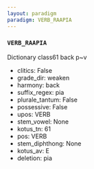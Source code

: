```yaml
---
layout: paradigm
paradigm: VERB_RAAPIA
---
```

### ` VERB_RAAPIA `

Dictionary class61 back p~v
* clitics: False
* grade_dir: weaken
* harmony: back
* suffix_regex: pia
* plurale_tantum: False
* possessive: False
* upos: VERB
* stem_vowel: None
* kotus_tn: 61
* pos: VERB
* stem_diphthong: None
* kotus_av: E
* deletion: pia
